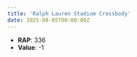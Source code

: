 ```yaml
---
title: 'Ralph Lauren Stadium Crossbody'
date: 2025-08-05T00:00:00Z
---
```

- **RAP**: 336
- **Value**: -1
